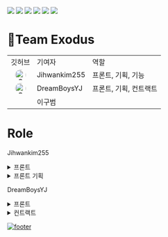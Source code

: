 <a href="#"><img src="https://img.shields.io/badge/Javascript-F7DF1E?style=for-the-badge&logo=Javascript&logoColor=white"></a>
 <a href="#"><img src="https://img.shields.io/badge/React-61DAFB?style=for-the-badge&logo=React&logoColor=white"></a> <a href="#"><img src="https://img.shields.io/badge/Solidity-363636?style=for-the-badge&logo=Solidity&logoColor=white"></a> <a href="#"><img src="https://img.shields.io/badge/Remix-000000?style=for-the-badge&logo=Remix&logoColor=white"></a> <a href="#"><img src="https://img.shields.io/badge/Web3.js-F16822?style=for-the-badge&logo=Web3.js&logoColor=white"></a>
<a href="#"><img src="https://img.shields.io/badge/styled components-DB7093?style=for-the-badge&logo=styled-components&logoColor=white"/></a> 
 
# :two_men_holding_hands:Team Exodus
<table>
  <tr>
    <td>깃허브</td>
    <td>기여자</td>
    <td>역할</td>
  </tr>
  <tr>
    <td align="center"><a href="https://github.com/jihwankim255"><img src="https://github.com/jihwankim255.png" alt="Contributor Name" width="25" style="border-radius: 50%" /></a></td>
    <td>Jihwankim255</td>
    <td>프론트, 기획, 기능</td>
  </tr>
  <tr>
    <td align="center"><a href="https://github.com/DreamBoysYJ"><img src="https://github.com/DreamBoysYJ.png" alt="Contributor Name" width="25" style="border-radius: 50%" /></a></td>
    <td>DreamBoysYJ</td>
    <td>프론트, 기획, 컨트랙트</td>
  </tr>
  <tr>
    <td></td>
    <td>이구범</td>
    <td></td>
  </tr>
</table>

#  Role
Jihwankim255
<details>
 <summary>프론트</summary>
 - Home: 월페이퍼, 푸터, 페이지네이션, 상세 페이지
 - Mypage: 상세 페이지
 - Market: 상세 페이지
 - Create: 민팅 완료 페이지
</details>
<details>
 <summary>프론트 기획</summary>
  - 페이지네이션: 페이지 별 NFT수, 최대 페이지,prev,next 버튼
  - 상세 페이지: 데이터 모델링,
 
</details>
 
DreamBoysYJ
<details>
 <summary>프론트</summary>
 - 라우팅
 - Home: 헤더, 로딩
 - Mypage: 배경 이미지
 - Market: 사이드바, 카테고리, 로딩
 - Create: 민팅 폼
</details>
<details>
<summary>컨트랙트</summary>
 - 컨트랙트 배포:
 - 민팅: 
 - 보유 NFT: 
</details>


<a href="#">![footer](https://capsule-render.vercel.app/api?type=waving&color=F8E2CF&height=160&section=footer&fontSize=90)</a>
